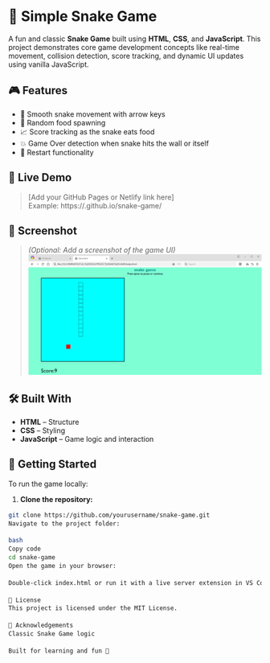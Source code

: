 # 🐍 Simple Snake Game

A fun and classic **Snake Game** built using **HTML**, **CSS**, and **JavaScript**. This project demonstrates core game development concepts like real-time movement, collision detection, score tracking, and dynamic UI updates using vanilla JavaScript.

## 🎮 Features

- 🐍 Smooth snake movement with arrow keys
- 🍎 Random food spawning
- 📈 Score tracking as the snake eats food
- 💥 Game Over detection when snake hits the wall or itself
- 🔁 Restart functionality

## 🚀 Live Demo

> [Add your GitHub Pages or Netlify link here]  
> Example: https://.github.io/snake-game/

## 📸 Screenshot

> *(Optional: Add a screenshot of the game UI)*  
> ![Snake Game Screenshot](snakegame.png)

## 🛠️ Built With

- **HTML** – Structure  
- **CSS** – Styling  
- **JavaScript** – Game logic and interaction  

## 📂 Getting Started

To run the game locally:

1. **Clone the repository:**

```bash
git clone https://github.com/yourusername/snake-game.git
Navigate to the project folder:

bash
Copy code
cd snake-game
Open the game in your browser:

Double-click index.html or run it with a live server extension in VS Code.

📄 License
This project is licensed under the MIT License.

🙌 Acknowledgements
Classic Snake Game logic

Built for learning and fun 🚀

